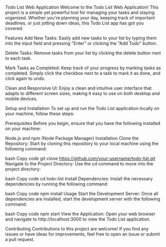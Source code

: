 
Todo List Web Application
Welcome to the Todo List Web Application! This project is a simple yet powerful tool for managing your tasks and staying organized. Whether you're planning your day, keeping track of important deadlines, or just jotting down ideas, this Todo List app has got you covered.

Features
Add New Tasks: Easily add new tasks to your list by typing them into the input field and pressing "Enter" or clicking the "Add Todo" button.

Delete Tasks: Remove tasks from your list by clicking the delete button next to each task.

Mark Tasks as Completed: Keep track of your progress by marking tasks as completed. Simply click the checkbox next to a task to mark it as done, and click again to undo.

Clean and Responsive UI: Enjoy a clean and intuitive user interface that adapts to different screen sizes, making it easy to use on both desktop and mobile devices.

Setup and Installation
To set up and run the Todo List application locally on your machine, follow these steps:

Prerequisites
Before you begin, ensure that you have the following installed on your machine:

Node.js and npm (Node Package Manager)
Installation
Clone the Repository: Start by cloning this repository to your local machine using the following command:

bash
Copy code
git clone https://github.com/your-username/todo-list.git
Navigate to the Project Directory: Use the cd command to move into the project directory:

bash
Copy code
cd todo-list
Install Dependencies: Install the necessary dependencies by running the following command:

bash
Copy code
npm install
Usage
Start the Development Server: Once all dependencies are installed, start the development server with the following command:

bash
Copy code
npm start
View the Application: Open your web browser and navigate to http://localhost:3000 to view the Todo List application.

Contributing
Contributions to this project are welcome! If you find any issues or have ideas for improvements, feel free to open an issue or submit a pull request.
